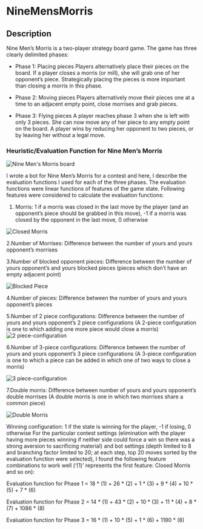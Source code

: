 # NineMensMorris

## Description

Nine Men’s Morris is a two-player strategy board game. The game has three clearly delimited phases:

- Phase 1: Placing pieces
Players alternatively place their pieces on the board. If a player closes a morris (or mill), she will grab one of her opponent’s piece. Strategically placing the pieces is more important than closing a morris in this phase.

- Phase 2: Moving pieces
Players alternatively move their pieces one at a time to an adjacent empty point, close morrises and grab pieces.

- Phase 3: Flying pieces
A player reaches phase 3 when she is left with only 3 pieces. She can now move any of her piece to any empty point on the board.
A player wins by reducing her opponent to two pieces, or by leaving her without a legal move.

### Heuristic/Evaluation Function for Nine Men’s Morris

![Nine Men's Morris board](https://kartikkukreja.files.wordpress.com/2014/03/nine_mens_morris_board.png?style=centerme)

I wrote a bot for Nine Men’s Morris for a contest and here, I describe the evaluation functions I used for each of the three phases. The evaluation functions were linear functions of features of the game state. Following features were considered to calculate the evaluation functions:

1. Morris: 1 if a morris was closed in the last move by the player (and an opponent’s piece should be grabbed in this move), -1 if a morris was closed by the opponent in the last move, 0 otherwise

![Closed Morris](https://kartikkukreja.files.wordpress.com/2014/03/closed_morris.jpg?style=centerme)

2.Number of Morrises: Difference between the number of yours and yours opponent’s morrises

3.Number of blocked opponent pieces: Difference between the number of yours opponent’s and yours blocked pieces (pieces which don’t have an empty adjacent point)

![Blocked Piece](https://kartikkukreja.files.wordpress.com/2014/03/blocked_piece.jpg?style=centerme)

4.Number of pieces: Difference between the number of yours and yours opponent’s pieces

5.Number of 2 piece configurations: Difference between the number of yours and yours opponent’s 2 piece configurations (A 2-piece configuration is one to which adding one more piece would close a morris)
![2 piece-configuration](https://kartikkukreja.files.wordpress.com/2014/03/2_piece.jpg?style=centerme)

6.Number of 3-piece configurations: Difference between the number of yours and yours opponent’s 3 piece configurations (A 3-piece configuration is one to which a piece can be added in which one of two ways to close a morris)

![3 piece-configuration](https://kartikkukreja.files.wordpress.com/2014/03/3_piece.jpg?style=centerme)

7.Double morris: Difference between number of yours and yours opponent’s double morrises (A double morris is one in which two morrises share a common piece)

![Double Morris](https://kartikkukreja.files.wordpress.com/2014/03/double_morris.jpg?style=centerme)

Winning configuration: 1 if the state is winning for the player, -1 if losing, 0 otherwise
For the particular contest settings (elimination with the player having more pieces winning if neither side could force a win so there was a strong aversion to sacrificing material) and bot settings (depth limited to 8 and branching factor limited to 20; at each step, top 20 moves sorted by the evaluation function were selected), I found the following feature combinations to work well (‘(1)’ represents the first feature: Closed Morris and so on):

Evaluation function for Phase 1 = 18 * (1) + 26 * (2) + 1 * (3) + 9 * (4) + 10 * (5) + 7 * (6)

Evaluation function for Phase 2 = 14 * (1) + 43 * (2) + 10 * (3) + 11 * (4) + 8 * (7) + 1086 * (8)

Evaluation function for Phase 3 = 16 * (1) + 10 * (5) + 1 * (6) + 1190 * (8)
